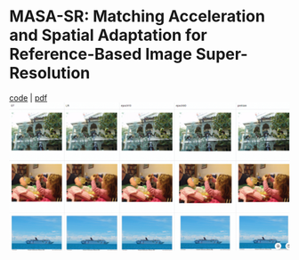 # MASA-SR: Matching Acceleration and Spatial Adaptation for Reference-Based Image Super-Resolution
[code](https://github.com/dvlab-research/MASA-SR) | [pdf](https://arxiv.org/pdf/2106.02299.pdf)
![](https://github.com/Browallia/Computer-Vision-Course/blob/main/Assignment7/demo.png)